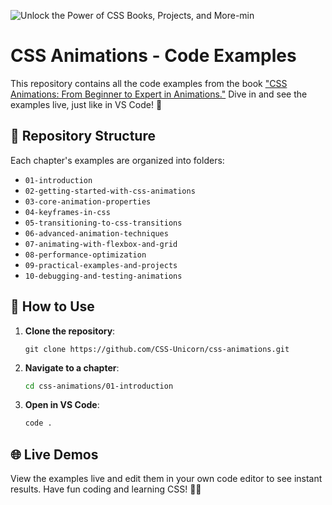 ![Unlock the Power of CSS Books, Projects, and More-min](https://github.com/CSS-Unicorn/css-for-beginners/assets/71933266/1d2ea1af-69f2-4daf-9388-06adc27c24cf)

# CSS Animations - Code Examples

This repository contains all the code examples from the book ["CSS Animations: From Beginner to Expert in Animations."]() Dive in and see the examples live, just like in VS Code! 🎉

## 📂 Repository Structure

Each chapter's examples are organized into folders:

- `01-introduction`
- `02-getting-started-with-css-animations`
- `03-core-animation-properties`
- `04-keyframes-in-css`
- `05-transitioning-to-css-transitions`
- `06-advanced-animation-techniques`
- `07-animating-with-flexbox-and-grid`
- `08-performance-optimization`
- `09-practical-examples-and-projects`
- `10-debugging-and-testing-animations`

## 🔧 How to Use

1. **Clone the repository**:
   ```basha
   git clone https://github.com/CSS-Unicorn/css-animations.git
   ```
2. **Navigate to a chapter**:
   ```bash
   cd css-animations/01-introduction
   ```
3. **Open in VS Code**:
   ```bash
   code .
   ```

## 🌐 Live Demos

View the examples live and edit them in your own code editor to see instant results. Have fun coding and learning CSS! 🎨✨
